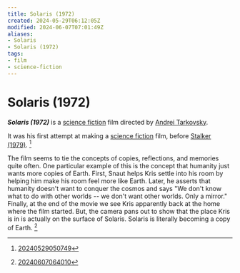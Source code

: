 ```yaml
---
title: Solaris (1972)
created: 2024-05-29T06:12:05Z
modified: 2024-06-07T07:01:49Z
aliases:
- Solaris
- Solaris (1972)
tags:
- film
- science-fiction
---
```


# Solaris (1972)

_**Solaris (1972)**_ is a [science fiction](../tags/science-fiction.md) film directed by [Andrei Tarkovsky](andrei-tarkovsky.md).

It was his first attempt at making a [science fiction](../tags/science-fiction.md) film, before [Stalker (1979)](stalker.md). [^1]

The film seems to tie the concepts of copies, reflections, and memories quite often. One particular example of this is the concept that humanity just wants more copies of Earth. First, Snaut helps Kris settle into his room by helping him make his room feel more like Earth. Later, he asserts that humanity doesn't want to conquer the cosmos and says "We don't know what to do with other worlds -- we don't want other worlds. Only a mirror." Finally, at the end of the movie we see Kris apparently back at the home where the film started. But, the camera pans out to show that the place Kris is in is actually on the surface of Solaris. Solaris is literally becoming a copy of Earth. [^2]

[^1]: [20240529050749](../entries/20240529050749.md)
[^2]: [20240607064010](../entries/20240607064010.md)
